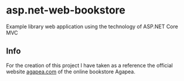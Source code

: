 # asp.net-web-bookstore
Example library web application using the technology of ASP.NET Core MVC

## Info
For the creation of this project I have taken as a reference the official website [agapea.com](https://www.agapea.com/) of the online bookstore Agapea.
